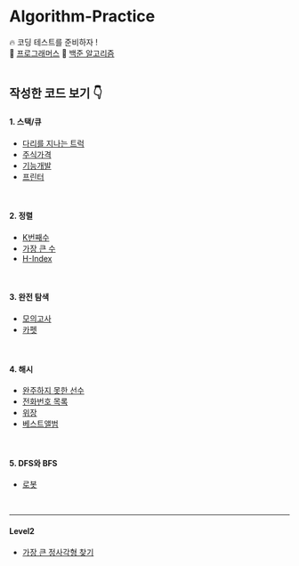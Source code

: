 # Algorithm-Practice
🔥 코딩 테스트를 준비하자 !
<br/>
💌 [프로그래머스](https://programmers.co.kr/learn/challenges)
💌 [백준 알고리즘](https://www.acmicpc.net/)
<br/>
<br/>
## 작성한 코드 보기 👇
#### 1. 스택/큐
- [다리를 지나는 트럭](./Stack&Queue/Bridge.java)
- [주식가격](./Stack&Queue/StockPrice.java)
- [기능개발](./Stack&Queue/FunctionDevelop.java)
- [프린터](./Stack&Queue/Printer.java)

<br/>

#### 2. 정렬
- [K번째수](./Sort/KthNumber.java)
- [가장 큰 수](./Sort/BiggestNumber.java)
- [H-Index](./Sort/HIndex.java)

<br/>

#### 3. 완전 탐색
- [모의고사](./ExhaustiveSearch/PracticeTest.java)
- [카펫](./ExhaustiveSearch/Carpet.java)

<br/>

#### 4. 해시
- [완주하지 못한 선수](./Hash/Player.java)
- [전화번호 목록](./Hash/Phone_book.java)
- [위장](./Hash/Camouflage.java)
- [베스트앨범](./Hash/BestAlbum.java)

<br/>

#### 5. DFS와 BFS
- [로봇](./DFS&BFS/Robot.java)

<br/>

<hr>

#### Level2
- [가장 큰 정사각형 찾기](./Level2/BiggestSquare.java)
